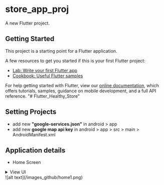 # store_app_proj

A new Flutter project.

## Getting Started

This project is a starting point for a Flutter application.

A few resources to get you started if this is your first Flutter project:

- [Lab: Write your first Flutter app](https://flutter.io/docs/get-started/codelab)
- [Cookbook: Useful Flutter samples](https://flutter.io/docs/cookbook)

For help getting started with Flutter, view our 
[online documentation](https://flutter.io/docs), which offers tutorials, 
samples, guidance on mobile development, and a full API reference.
"# Flutter_Healthy_Store" 

## Setting Projects
- add new <b>"google-services.json"</b> in android > app
- add new <b>google map api key</b> in android > app > src > main > AndroidManifest.xml

## Application details
- Home Screen
<details>
  <summary>View UI</summary>
  ![alt text](/images_github/home1.png)
</details>
![alt text](/images_github/home1.png)
